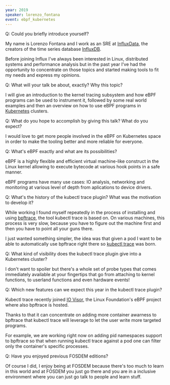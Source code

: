 ```yaml
---
year: 2019
speaker: lorenzo_fontana 
event: ebpf_kubernetes
---
```


Q: Could you briefly introduce yourself?

My name is Lorenzo Fontana and I work as an SRE at [InfluxData](https://www.influxdata.com/), the creators of the time series database [InfluxDB](https://github.com/influxdata/influxdb).

Before joining Influx I've always been interested in Linux, distributed systems and performance analysis but in the past year I've had the opportunity to concentrate on those topics and started making tools to fit my needs and express my opinions.

Q: What will your talk be about, exactly? Why this topic?

I will give an introduction to the kernel tracing subsystem and how eBPF programs can be used to instrument it, followed by some real world examples and then an overview on how to use eBPF programs in [Kubernetes](https://kubernetes.io/) clusters.

Q: What do you hope to accomplish by giving this talk? What do you expect?

I would love to get more people involved in the eBPF on Kubernetes space in order to make the tooling better and more reliable for everyone.

Q: What's eBPF exactly and what are its possibilities?

eBPF is a highly flexible and efficient virtual machine-like construct in the Linux kernel allowing to execute bytecode at various hook points in a safe manner.

eBPF programs have many use cases: IO analysis, networking and monitoring at various level of depth from aplications to device drivers.

Q: What's the history of the kubectl trace plugin? What was the motivation to develop it?

While working I found myself repeatedly in the process of installing and using [bpftrace](https://github.com/iovisor/bpftrace), the tool kubectl trace is based on. On various machines, this process is very slow, because you have to figure out the machine first and then you have to point all your guns there.

I just wanted something simpler, the idea was that given a pod I want to be able to automatically use bpftrace right there so [kubectl trace](https://github.com/iovisor/kubectl-trace) was born.

Q: What kind of visibility does the kubectl trace plugin give into a Kubernetes cluster?

I don't want to spoiler but there's a whole set of probe types that comes immediately available at your fingertips that go from attaching to kernel functions, to userland functions and even hardware events!

Q: Which new features can we expect this year in the kubectl trace plugin?

Kubectl trace recently joined [IO Visor](https://www.iovisor.org/), the Linux Foundation's eBPF project where also bpftrace is hosted.

Thanks to that it can concentrate on adding more container awarness to bpftrace that kubectl trace will leverage to let the user write more targeted programs.

For example, we are working right now on adding pid namespaces support to bpftrace so that when running kubectl trace against a pod one can filter only the container's specific processes.

Q: Have you enjoyed previous FOSDEM editions?

Of course I did, I enjoy being at FOSDEM because there's too much to learn in this world and at FOSDEM you just go there and you are in a inclusive environment where you can just go talk to people and learn stuff.
